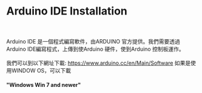 
<h1>Arduino IDE Installation</h1>
<br><br>
Arduino IDE 是一個程式編寫軟件，由ARDUINO 官方提供。我們需要透過Arduino IDE編寫程式，上傳到使Arduino 硬件，使到Arduino 控制板運作。<br><br>
我們可以到以下網址下載: <a href="https://www.arduino.cc/en/Main/Software" target="_blank">https://www.arduino.cc/en/Main/Software</a>
如果是使用WINDOW OS，可以下載<h4>"Windows Win 7 and newer"</h4>
